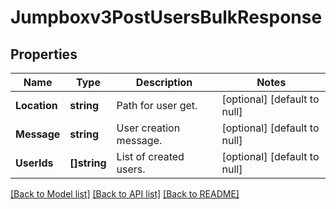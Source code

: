 # Jumpboxv3PostUsersBulkResponse

## Properties
Name | Type | Description | Notes
------------ | ------------- | ------------- | -------------
**Location** | **string** | Path for user get. | [optional] [default to null]
**Message** | **string** | User creation message. | [optional] [default to null]
**UserIds** | **[]string** | List of created users. | [optional] [default to null]

[[Back to Model list]](../README.md#documentation-for-models) [[Back to API list]](../README.md#documentation-for-api-endpoints) [[Back to README]](../README.md)

